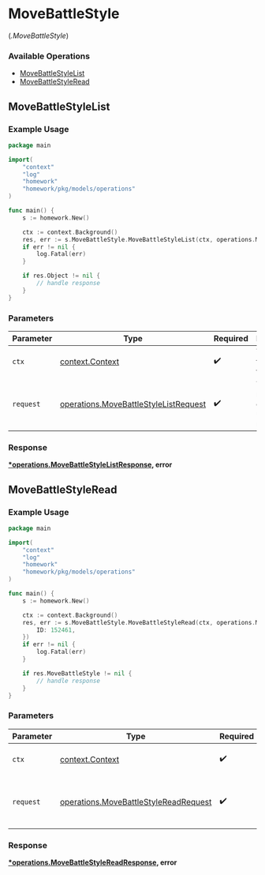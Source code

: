 # MoveBattleStyle
(*.MoveBattleStyle*)

### Available Operations

* [MoveBattleStyleList](#movebattlestylelist)
* [MoveBattleStyleRead](#movebattlestyleread)

## MoveBattleStyleList

### Example Usage

```go
package main

import(
	"context"
	"log"
	"homework"
	"homework/pkg/models/operations"
)

func main() {
    s := homework.New()

    ctx := context.Background()
    res, err := s.MoveBattleStyle.MoveBattleStyleList(ctx, operations.MoveBattleStyleListRequest{})
    if err != nil {
        log.Fatal(err)
    }

    if res.Object != nil {
        // handle response
    }
}
```

### Parameters

| Parameter                                                                                      | Type                                                                                           | Required                                                                                       | Description                                                                                    |
| ---------------------------------------------------------------------------------------------- | ---------------------------------------------------------------------------------------------- | ---------------------------------------------------------------------------------------------- | ---------------------------------------------------------------------------------------------- |
| `ctx`                                                                                          | [context.Context](https://pkg.go.dev/context#Context)                                          | :heavy_check_mark:                                                                             | The context to use for the request.                                                            |
| `request`                                                                                      | [operations.MoveBattleStyleListRequest](../../models/operations/movebattlestylelistrequest.md) | :heavy_check_mark:                                                                             | The request object to use for the request.                                                     |


### Response

**[*operations.MoveBattleStyleListResponse](../../models/operations/movebattlestylelistresponse.md), error**


## MoveBattleStyleRead

### Example Usage

```go
package main

import(
	"context"
	"log"
	"homework"
	"homework/pkg/models/operations"
)

func main() {
    s := homework.New()

    ctx := context.Background()
    res, err := s.MoveBattleStyle.MoveBattleStyleRead(ctx, operations.MoveBattleStyleReadRequest{
        ID: 152461,
    })
    if err != nil {
        log.Fatal(err)
    }

    if res.MoveBattleStyle != nil {
        // handle response
    }
}
```

### Parameters

| Parameter                                                                                      | Type                                                                                           | Required                                                                                       | Description                                                                                    |
| ---------------------------------------------------------------------------------------------- | ---------------------------------------------------------------------------------------------- | ---------------------------------------------------------------------------------------------- | ---------------------------------------------------------------------------------------------- |
| `ctx`                                                                                          | [context.Context](https://pkg.go.dev/context#Context)                                          | :heavy_check_mark:                                                                             | The context to use for the request.                                                            |
| `request`                                                                                      | [operations.MoveBattleStyleReadRequest](../../models/operations/movebattlestylereadrequest.md) | :heavy_check_mark:                                                                             | The request object to use for the request.                                                     |


### Response

**[*operations.MoveBattleStyleReadResponse](../../models/operations/movebattlestylereadresponse.md), error**


